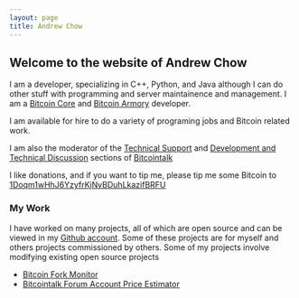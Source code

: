 ```yaml
---
layout: page
title: Andrew Chow
---
```

## Welcome to the website of Andrew Chow

I am a developer, specializing in C++, Python, and Java although I can do other stuff with programming and server maintainence and management. I am a [Bitcoin Core](https://bitcoincore.org) and [Bitcoin Armory](https://btcarmory.com) developer.

I am available for hire to do a variety of programing jobs and Bitcoin related work.

I am also the moderator of the [Technical Support](https://bitcointalk.org/index.php?board=4.0) and [Development and Technical Discussion](https://bitcointalk.org/index.php?board=6.0) sections of [Bitcointalk](https://bitcointalk.org)

I like donations, and if you want to tip me, please tip me some Bitcoin to [1Doqm1wHhJ6YzyfrKjNvBDuhLkazifBRFU](bitcoin:1Doqm1wHhJ6YzyfrKjNvBDuhLkazifBRFU)


### My Work

I have worked on many projects, all of which are open source and can be viewed in my [Github account](https://github.com/achow101). Some of these projects are for myself and others projects commissioned by others. Some of my projects involve modifying existing open source projects

 - [Bitcoin Fork Monitor](http://btcforkmonitor.info) 
 - [Bitcointalk Forum Account Price Estimator](http://www.bctalkaccountpricer.info/)
